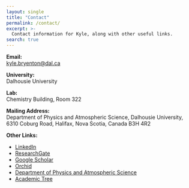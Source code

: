 ```yaml
---
layout: single
title: "Contact"
permalink: /contact/
excerpt: >-
  Contact information for Kyle, along with other useful links.
search: true
---
```


**Email:**  
  kyle.bryenton@dal.ca

**University:**  
  Dalhousie University

**Lab:**  
  Chemistry Building, Room 322

**Mailing Address:**  
  Department of Physics and Atmospheric Science, Dalhousie University,  
  6310 Coburg Road, Halifax, Nova Scotia, Canada B3H 4R2

**Other Links:**
  * [LinkedIn](https://www.linkedin.com/in/kyle-bryenton/)
  * [ResearchGate](https://www.researchgate.net/profile/Kyle-Bryenton)
  * [Google Scholar](https://scholar.google.com/citations?user=QPcC_HkAAAAJ)
  * [Orchid](https://orcid.org/0000-0001-5716-5314)
  * [Department of Physics and Atmospheric Science](https://physics.dal.ca)
  * [Academic Tree](https://academictree.org/chemistry/tree.php?pid=911459&pnodecount=6)

